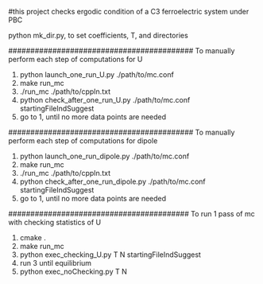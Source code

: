#this project checks ergodic condition of a C3 ferroelectric system under PBC


python mk_dir.py, to set coefficients, T, and directories

##########################################
To manually perform each step of computations for U
1. python launch_one_run_U.py ./path/to/mc.conf
2. make run_mc
3. ./run_mc ./path/to/cppIn.txt
4. python check_after_one_run_U.py ./path/to/mc.conf  startingFileIndSuggest
5. go to 1, until no more data points are needed


##########################################
To manually perform each step of computations for dipole 
1. python launch_one_run_dipole.py ./path/to/mc.conf
2. make run_mc
3. ./run_mc ./path/to/cppIn.txt
4. python check_after_one_run_dipole.py ./path/to/mc.conf  startingFileIndSuggest
5. go to 1, until no more data points are needed

#########################################
To run 1 pass of mc with checking statistics of U
1. cmake .
2. make run_mc
3. python exec_checking_U.py T N startingFileIndSuggest
4. run 3 until equilibrium
5. python exec_noChecking.py T N